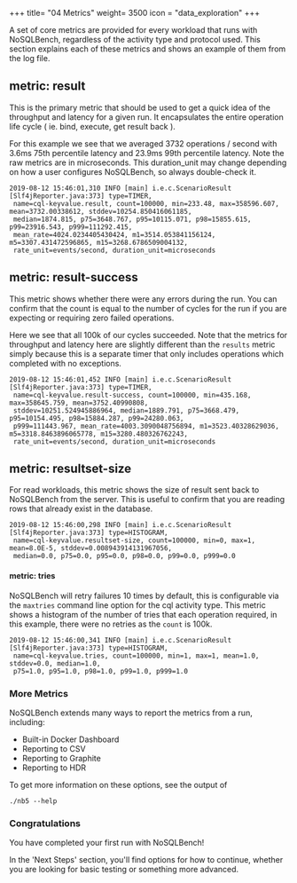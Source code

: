 +++
title= "04 Metrics"
weight= 3500
icon = "data_exploration"
+++

A set of core metrics are provided for every workload that runs with NoSQLBench, regardless of the activity type and
protocol used. This section explains each of these metrics and shows an example of them from the log file.

## metric: result

This is the primary metric that should be used to get a quick idea of the throughput and latency for a given run. It
encapsulates the entire operation life cycle ( ie. bind, execute, get result back ).

For this example we see that we averaged 3732 operations / second with 3.6ms 75th percentile latency and 23.9ms 99th
percentile latency. Note the raw metrics are in microseconds. This duration_unit may change depending on how a user
configures NoSQLBench, so always double-check it.

```
2019-08-12 15:46:01,310 INFO [main] i.e.c.ScenarioResult [Slf4jReporter.java:373] type=TIMER,
 name=cql-keyvalue.result, count=100000, min=233.48, max=358596.607, mean=3732.00338612, stddev=10254.850416061185,
 median=1874.815, p75=3648.767, p95=10115.071, p98=15855.615, p99=23916.543, p999=111292.415,
 mean_rate=4024.0234405430424, m1=3514.053841156124, m5=3307.431472596865, m15=3268.6786509004132,
 rate_unit=events/second, duration_unit=microseconds
```

## metric: result-success

This metric shows whether there were any errors during the run. You can confirm that the count is equal to the number of
cycles for the run if you are expecting or requiring zero failed operations.

Here we see that all 100k of our cycles succeeded. Note that the metrics for throughput and latency here are slightly
different than the `results` metric simply because this is a separate timer that only includes operations which
completed with no exceptions.

```
2019-08-12 15:46:01,452 INFO [main] i.e.c.ScenarioResult [Slf4jReporter.java:373] type=TIMER,
 name=cql-keyvalue.result-success, count=100000, min=435.168, max=358645.759, mean=3752.40990808,
 stddev=10251.524945886964, median=1889.791, p75=3668.479, p95=10154.495, p98=15884.287, p99=24280.063,
 p999=111443.967, mean_rate=4003.3090048756894, m1=3523.40328629036, m5=3318.8463896065778, m15=3280.480326762243,
 rate_unit=events/second, duration_unit=microseconds
```

## metric: resultset-size

For read workloads, this metric shows the size of result sent back to NoSQLBench from the server. This is useful to
confirm that you are reading rows that already exist in the database.

```
2019-08-12 15:46:00,298 INFO [main] i.e.c.ScenarioResult [Slf4jReporter.java:373] type=HISTOGRAM,
 name=cql-keyvalue.resultset-size, count=100000, min=0, max=1, mean=8.0E-5, stddev=0.008943914131967056,
 median=0.0, p75=0.0, p95=0.0, p98=0.0, p99=0.0, p999=0.0
```

#### metric: tries

NoSQLBench will retry failures 10 times by default, this is configurable via the `maxtries` command line option for the
cql activity type. This metric shows a histogram of the number of tries that each operation required, in this example,
there were no retries as the `count` is 100k.

```
2019-08-12 15:46:00,341 INFO [main] i.e.c.ScenarioResult [Slf4jReporter.java:373] type=HISTOGRAM,
 name=cql-keyvalue.tries, count=100000, min=1, max=1, mean=1.0, stddev=0.0, median=1.0,
 p75=1.0, p95=1.0, p98=1.0, p99=1.0, p999=1.0
```

### More Metrics

NoSQLBench extends many ways to report the metrics from a run, including:

- Built-in Docker Dashboard
- Reporting to CSV
- Reporting to Graphite
- Reporting to HDR

To get more information on these options, see the output of
```shell
./nb5 --help
```

### Congratulations

You have completed your first run with NoSQLBench!

In the 'Next Steps' section, you'll find options for how to continue, whether you are looking for basic testing or
something more advanced.

